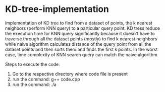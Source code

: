 # KD-tree-implementation
Implementation of KD tree to find from a dataset of points, the k nearest neighbors (perform KNN query) to a particular query point. KD tress reduce the execution time for KNN query significantly because it doesn't have to traverse through all the dataset points (mostly) to find k nearest neighbors while naive algorithm calculates distance of the query point from all the dataset points and then sorts them and finds the first k points. In the worst case, time complexity of KNN search query can match the naive algorithm. 

Steps to execute the code:
1. Go to the respective directory where code file is present
2. run the command: g++ code.cpp
3. run the command: ./a
